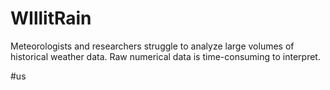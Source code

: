 # WIllitRain
Meteorologists and researchers struggle to analyze large volumes of historical weather data.
Raw numerical data is time-consuming to interpret.

#us
